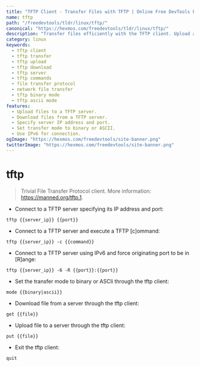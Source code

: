 ```yaml
---
title: "TFTP Client - Transfer Files with TFTP | Online Free DevTools by Hexmos"
name: tftp
path: "/freedevtools/tldr/linux/tftp/"
canonical: "https://hexmos.com/freedevtools/tldr/linux/tftp/"
description: "Transfer files efficiently with the TFTP client. Upload and download files to/from servers using simple commands. Free online tool, no registration required."
category: linux
keywords:
  - tftp client
  - tftp transfer
  - tftp upload
  - tftp download
  - tftp server
  - tftp commands
  - file transfer protocol
  - network file transfer
  - tftp binary mode
  - tftp ascii mode
features:
  - Upload files to a TFTP server.
  - Download files from a TFTP server.
  - Specify server IP address and port.
  - Set transfer mode to binary or ASCII.
  - Use IPv6 for connection.
ogImage: "https://hexmos.com/freedevtools/site-banner.png"
twitterImage: "https://hexmos.com/freedevtools/site-banner.png"
---
```


# tftp

> Trivial File Transfer Protocol client.
> More information: <https://manned.org/tftp.1>.

- Connect to a TFTP server specifying its IP address and port:

`tftp {{server_ip}} {{port}}`

- Connect to a TFTP server and execute a TFTP [c]ommand:

`tftp {{server_ip}} -c {{command}}`

- Connect to a TFTP server using IPv6 and force originating port to be in [R]ange:

`tftp {{server_ip}} -6 -R {{port}}:{{port}}`

- Set the transfer mode to binary or ASCIi through the tftp client:

`mode {{binary|ascii}}`

- Download file from a server through the tftp client:

`get {{file}}`

- Upload file to a server through the tftp client:

`put {{file}}`

- Exit the tftp client:

`quit`
